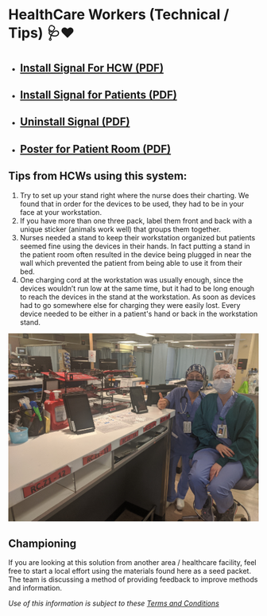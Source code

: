 # HealthCare Workers (Technical / Tips) 🩺❤

* ## [Install Signal For HCW (PDF)](documents/cvt_hcw_installation.pdf)
* ## [Install Signal for Patients (PDF)](documents/cvt_patient_quickstart.pdf)
* ## [Uninstall Signal (PDF)](documents/cvt_patient_unregister.pdf)
* ## [Poster for Patient Room (PDF)](documents/cvt_hcw_patient_poster.pdf)

## Tips from HCWs using this system:
1. Try to set up your stand right where the nurse does their charting. We found that in order for the devices to be used, they had to be in your face at your workstation.
2. If you have more than one three pack, label them front and back with a unique sticker (animals work well) that groups them together.
3. Nurses needed a stand to keep their workstation organized but patients seemed fine using the devices in their hands. In fact putting a stand in the patient room often resulted in the device being plugged in near the wall which prevented the patient from being able to use it from their bed.
4. One charging cord at the workstation was usually enough, since the devices wouldn’t run low at the same time, but it had to be long enough to reach the devices in the stand at the workstation. As soon as devices had to go somewhere else for charging they were easily lost. Every device needed to be either in a patient's hand or back in the workstation stand.

![Devices Deployed](assets/nurses_care_packs_thumbs_up_512.png)

## Championing
If you are looking at this solution from another area / healthcare facility, feel free to start a local effort using the materials found here as a seed packet.
The team is discussing a method of providing feedback to improve methods and information. 


*Use of this information is subject to these [Terms and Conditions](legal.md)* 
